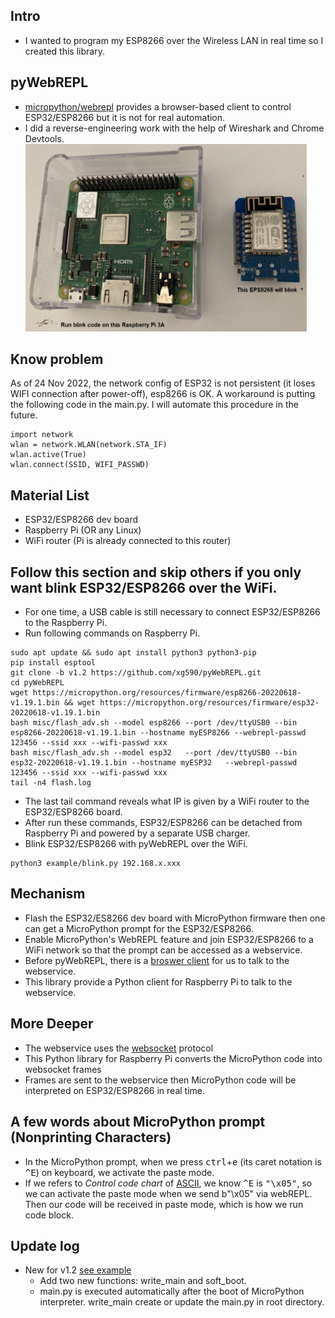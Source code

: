 ## Intro
* I wanted to program my ESP8266 over the Wireless LAN in real time so I created this library.
## pyWebREPL 
* [micropython/webrepl](https://micropython.org/webrepl/) provides a browser-based client to control ESP32/ESP8266 but it is not for real automation.
* I did a reverse-engineering work with the help of Wireshark and Chrome Devtools.  
<img src="misc/materials.png" width="450px" height="300px"></img>
## Know problem
As of 24 Nov 2022, the network config of ESP32 is not persistent (it loses WIFI connection after power-off), esp8266 is OK. A workaround is putting the following code in the main.py. I will automate this procedure in the future. 
```
import network                         
wlan = network.WLAN(network.STA_IF)    
wlan.active(True)                       
wlan.connect(SSID, WIFI_PASSWD)   
``` 
## Material List
* ESP32/ESP8266 dev board
* Raspberry Pi (OR any Linux)
* WiFi router (Pi is already connected to this router)
## Follow this section and skip others if you only want blink ESP32/ESP8266 over the WiFi.
* For one time, a USB cable is still necessary to connect ESP32/ESP8266 to the Raspberry Pi. 
* Run following commands on Raspberry Pi.
```
sudo apt update && sudo apt install python3 python3-pip
pip install esptool
git clone -b v1.2 https://github.com/xg590/pyWebREPL.git
cd pyWebREPL
wget https://micropython.org/resources/firmware/esp8266-20220618-v1.19.1.bin && wget https://micropython.org/resources/firmware/esp32-20220618-v1.19.1.bin
bash misc/flash_adv.sh --model esp8266 --port /dev/ttyUSB0 --bin esp8266-20220618-v1.19.1.bin --hostname myESP8266 --webrepl-passwd 123456 --ssid xxx --wifi-passwd xxx
bash misc/flash_adv.sh --model esp32   --port /dev/ttyUSB0 --bin   esp32-20220618-v1.19.1.bin --hostname myESP32   --webrepl-passwd 123456 --ssid xxx --wifi-passwd xxx
tail -n4 flash.log
```
* The last tail command reveals what IP is given by a WiFi router to the ESP32/ESP8266 board.
* After run these commands, ESP32/ESP8266 can be detached from Raspberry Pi and powered by a separate USB charger. 
* Blink ESP32/ESP8266 with pyWebREPL over the WiFi.
```
python3 example/blink.py 192.168.x.xxx 
``` 
## Mechanism
* Flash the ESP32/ES8266 dev board with MicroPython firmware then one can get a MicroPython prompt for the ESP32/ESP8266.
* Enable MicroPython's WebREPL feature and join ESP32/ESP8266 to a WiFi network so that the prompt can be accessed as a webservice.
* Before pyWebREPL, there is a [broswer client](https://micropython.org/webrepl/) for us to talk to the webservice.
* This library provide a Python client for Raspberry Pi to talk to the webservice.
## More Deeper
* The webservice uses the [websocket](https://www.rfc-editor.org/rfc/rfc6455.html#section-5.2) protocol 
* This Python library for Raspberry Pi converts the MicroPython code into websocket frames
* Frames are sent to the webservice then MicroPython code will be interpreted on ESP32/ESP8266 in real time.
## A few words about MicroPython prompt (Nonprinting Characters)
* In the MicroPython prompt, when we press <kbd>ctrl</kbd>+<kbd>e</kbd> (its caret notation is <kbd>^E</kbd>) on keyboard, we activate the paste mode. 
* If we refers to <i>Control code chart</i> of [ASCII](https://en.wikipedia.org/wiki/ASCII), we know <kbd>^E</kbd> is <kbd>"\x05"</kbd>, so we can activate the paste mode when we send b"\x05" via webREPL. Then our code will be received in paste mode, which is how we run code block.
## Update log
* New for v1.2 [see example](misc/update_v1.2.ipynb)
  * Add two new functions: write_main and soft_boot.
  * main.py is executed automatically after the boot of MicroPython interpreter. write_main create or update the main.py in root directory.
